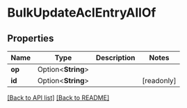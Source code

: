 # BulkUpdateAclEntryAllOf

## Properties

Name | Type | Description | Notes
------------ | ------------- | ------------- | -------------
**op** | Option<**String**> |  | 
**id** | Option<**String**> |  | [readonly]

[[Back to API list]](../README.md#documentation-for-api-endpoints) [[Back to README]](../README.md)


